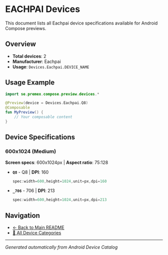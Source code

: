 # EACHPAI Devices

This document lists all Eachpai device specifications available for Android Compose previews.

## Overview

- **Total devices**: 2
- **Manufacturer**: Eachpai
- **Usage**: `Devices.Eachpai.DEVICE_NAME`

## Usage Example

```kotlin
import se.premex.compose.preview.devices.*

@Preview(device = Devices.Eachpai.Q8)
@Composable
fun MyPreview() {
    // Your composable content
}
```

## Device Specifications

### 600x1024 (Medium)

**Screen specs**: 600x1024px | **Aspect ratio**: 75:128

- **`Q8`** - Q8 | **DPI**: 160
  ```kotlin
  spec:width=600,height=1024,unit=px,dpi=160
  ```

- **`_706`** -  706 | **DPI**: 213
  ```kotlin
  spec:width=600,height=1024,unit=px,dpi=213
  ```

## Navigation

- [← Back to Main README](../../README.md)
- [📱 All Device Categories](../README.md)

---
*Generated automatically from Android Device Catalog*
